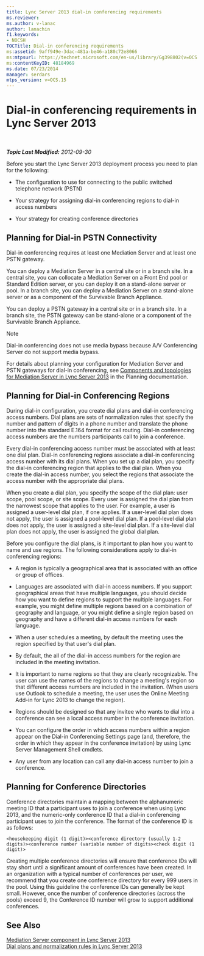 ```yaml
---
title: Lync Server 2013 dial-in conferencing requirements
ms.reviewer: 
ms.author: v-lanac
author: lanachin
f1.keywords:
- NOCSH
TOCTitle: Dial-in conferencing requirements
ms:assetid: 9aff949e-3dac-481a-be46-a180c72e8066
ms:mtpsurl: https://technet.microsoft.com/en-us/library/Gg398802(v=OCS.15)
ms:contentKeyID: 48184969
ms.date: 07/23/2014
manager: serdars
mtps_version: v=OCS.15
---
```


<div data-xmlns="http://www.w3.org/1999/xhtml">

<div class="topic" data-xmlns="http://www.w3.org/1999/xhtml" data-msxsl="urn:schemas-microsoft-com:xslt" data-cs="http://msdn.microsoft.com/">

<div data-asp="http://msdn2.microsoft.com/asp">

# Dial-in conferencing requirements in Lync Server 2013

</div>

<div id="mainSection">

<div id="mainBody">

<span> </span>

_**Topic Last Modified:** 2012-09-30_

Before you start the Lync Server 2013 deployment process you need to plan for the following:

  - The configuration to use for connecting to the public switched telephone network (PSTN)

  - Your strategy for assigning dial-in conferencing regions to dial-in access numbers

  - Your strategy for creating conference directories

<div>

## Planning for Dial-in PSTN Connectivity

Dial-in conferencing requires at least one Mediation Server and at least one PSTN gateway.

You can deploy a Mediation Server in a central site or in a branch site. In a central site, you can collocate a Mediation Server on a Front End pool or Standard Edition server, or you can deploy it on a stand-alone server or pool. In a branch site, you can deploy a Mediation Server on a stand-alone server or as a component of the Survivable Branch Appliance.

You can deploy a PSTN gateway in a central site or in a branch site. In a branch site, the PSTN gateway can be stand-alone or a component of the Survivable Branch Appliance.

<div>


> [!NOTE]  
> Dial-in conferencing does not use media bypass because A/V Conferencing Server do not support media bypass.



</div>

For details about planning your configuration for Mediation Server and PSTN gateways for dial-in conferencing, see [Components and topologies for Mediation Server in Lync Server 2013](lync-server-2013-components-and-topologies-for-mediation-server.md) in the Planning documentation.

</div>

<span id="bkmk_PlanningforDialinConferencingRegions"></span>

<div>

## Planning for Dial-in Conferencing Regions

During dial-in configuration, you create dial plans and dial-in conferencing access numbers. Dial plans are sets of normalization rules that specify the number and pattern of digits in a phone number and translate the phone number into the standard E.164 format for call routing. Dial-in conferencing access numbers are the numbers participants call to join a conference.

Every dial-in conferencing access number must be associated with at least one dial plan. Dial-in conferencing regions associate a dial-in conferencing access number with its dial plans. When you set up a dial plan, you specify the dial-in conferencing region that applies to the dial plan. When you create the dial-in access number, you select the regions that associate the access number with the appropriate dial plans.

When you create a dial plan, you specify the scope of the dial plan: user scope, pool scope, or site scope. Every user is assigned the dial plan from the narrowest scope that applies to the user. For example, a user is assigned a user-level dial plan, if one applies. If a user-level dial plan does not apply, the user is assigned a pool-level dial plan. If a pool-level dial plan does not apply, the user is assigned a site-level dial plan. If a site-level dial plan does not apply, the user is assigned the global dial plan.

Before you configure the dial plans, is it important to plan how you want to name and use regions. The following considerations apply to dial-in conferencing regions:

  - A region is typically a geographical area that is associated with an office or group of offices.

  - Languages are associated with dial-in access numbers. If you support geographical areas that have multiple languages, you should decide how you want to define regions to support the multiple languages. For example, you might define multiple regions based on a combination of geography and language, or you might define a single region based on geography and have a different dial-in access numbers for each language.

  - When a user schedules a meeting, by default the meeting uses the region specified by that user's dial plan.

  - By default, the all of the dial-in access numbers for the region are included in the meeting invitation.

  - It is important to name regions so that they are clearly recognizable. The user can use the names of the regions to change a meeting's region so that different access numbers are included in the invitation. (When users use Outlook to schedule a meeting, the user uses the Online Meeting Add-in for Lync 2013 to change the region).

  - Regions should be designed so that any invitee who wants to dial into a conference can see a local access number in the conference invitation.

  - You can configure the order in which access numbers within a region appear on the Dial-in Conferencing Settings page (and, therefore, the order in which they appear in the conference invitation) by using Lync Server Management Shell cmdlets.

  - Any user from any location can call any dial-in access number to join a conference.

</div>

<div>

## Planning for Conference Directories

Conference directories maintain a mapping between the alphanumeric meeting ID that a participant uses to join a conference when using Lync 2013, and the numeric-only conference ID that a dial-in conferencing participant uses to join the conference. The format of the conference ID is as follows:

    <housekeeping digit (1 digit)><conference directory (usually 1-2 digits)><conference number (variable number of digits><check digit (1 digit)>

Creating multiple conference directories will ensure that conference IDs will stay short until a significant amount of conferences have been created. In an organization with a typical number of conferences per user, we recommend that you create one conference directory for every 999 users in the pool. Using this guideline the conference IDs can generally be kept small. However, once the number of conference directories (across the pools) exceed 9, the Conference ID number will grow to support additional conferences.

</div>

<div>

## See Also


[Mediation Server component in Lync Server 2013](lync-server-2013-mediation-server-component.md)  
[Dial plans and normalization rules in Lync Server 2013](lync-server-2013-dial-plans-and-normalization-rules.md)  
  

</div>

</div>

<span> </span>

</div>

</div>

</div>

